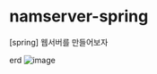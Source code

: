 # namserver-spring
[spring] 웹서버를 만들어보자

erd
![image](https://user-images.githubusercontent.com/28482817/151703748-a366ddbb-c8bf-47eb-985f-9d6902205490.png)

